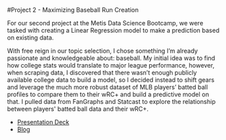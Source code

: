 #Project 2 - Maximizing Baseball Run Creation

For our second project at the Metis Data Science Bootcamp, we were tasked with creating a Linear Regression model to make a prediction based on existing data.

With free reign in our topic selection, I chose something I’m already passionate and knowledgeable about: baseball. My initial idea was to find how college stats would translate to major league performance, however, when scraping data, I discovered that there wasn’t enough publicly available college data to build a model, so I decided instead to shift gears and leverage the much more robust dataset of MLB players’ batted ball profiles to compare them to their wRC+ and build a predictive model on that. I pulled data from FanGraphs and Statcast to explore the relationship between players' batted ball data and their wRC+.

* [Presentation Deck](/Naaim_Project_2.pdf)
* [Blog](https://naaimsiddiqi.com/maximizing-baseball-run-creation/)

